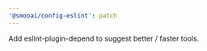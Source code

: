 ```yaml
---
'@smooai/config-eslint': patch
---
```


Add eslint-plugin-depend to suggest better / faster tools.

